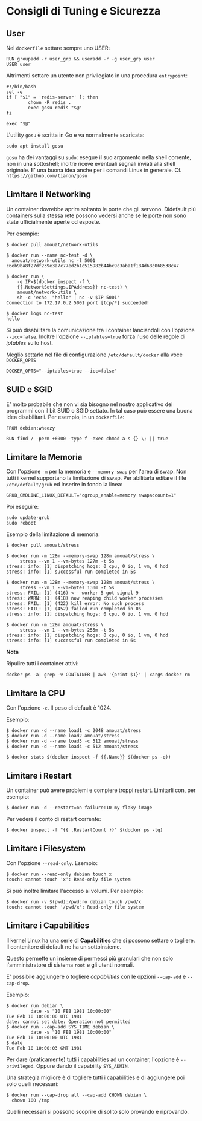 # Consigli di Tuning e Sicurezza

## User

Nel `dockerfile` settare sempre uno USER:
```
RUN groupadd -r user_grp && useradd -r -g user_grp user
USER user
```

Altrimenti settare un utente non privilegiato in una procedura `entrypoint`:
```
#!/bin/bash
set -e
if [ "$1" = 'redis-server' ]; then
        chown -R redis .
        exec gosu redis "$@"
fi

exec "$@"
```

L'utility `gosu` è scritta in Go e va normalmente scaricata:
```
sudo apt install gosu
```
`gosu` ha dei vantaggi su `sudo`: esegue il suo argomento nella shell corrente, non in una sottoshell; inoltre riceve eventuali segnali inviati alla shell originale.
E' una buona idea anche per i comandi Linux in generale.
Cf. `https://github.com/tianon/gosu`

## Limitare il Networking

Un container dovrebbe aprire soltanto le porte che gli servono.
Didefault più containers sulla stessa rete possono vedersi anche se le porte non sono state ufficialmente aperte od esposte.

Per esempio:
```
$ docker pull amouat/network-utils

$ docker run --name nc-test -d \
  amouat/network-utils nc -l 5001
c6eb9ba8f27df239e3a7c77ed2b1c515982b44bc9c3aba1f184d68c068538c47

$ docker run \
    -e IP=$(docker inspect -f \
    {{.NetworkSettings.IPAddress}} nc-test) \
    amouat/network-utils \
    sh -c 'echo  "hello" | nc -v $IP 5001'
Connection to 172.17.0.2 5001 port [tcp/*] succeeded!

$ docker logs nc-test
hello
```
Si può disabilitare la comunicazione tra i container lanciandoli con l'opzione `--icc=false`. Inoltre l'opzione `--iptables=true` forza l'uso delle regole di _iptables_ sullo host.

Meglio settarlo nel file di configurazione `/etc/default/docker` alla voce `DOCKER_OPTS`
```
DOCKER_OPTS="--iptables=true --icc=false"
```

## SUID e SGID

E' molto probabile che non vi sia bisogno nel nostro applicativo dei programmi con il bit SUID o SGID settato. 
In tal caso può essere una buona idea disabilitarli.
Per esempio, in un `dockerfile`:
```
FROM debian:wheezy

RUN find / -perm +6000 -type f -exec chmod a-s {} \; || true
```

## Limitare la Memoria

Con l'opzione `-m` per la memoria e `--memory-swap` per l'area di swap.
Non tutti i kernel supportano la limitazione di swap.
Per abilitarla editare il file `/etc/default/grub` ed inserire in fondo la linea:
```
GRUB_CMDLINE_LINUX_DEFAULT="cgroup_enable=memory swapaccount=1"
```
Poi eseguire:
```
sudo update-grub
sudo reboot
```

Esempio della limitazione di memoria:
```
$ docker pull amouat/stress

$ docker run -m 128m --memory-swap 128m amouat/stress \
     stress --vm 1 --vm-bytes 127m -t 5s
stress: info: [1] dispatching hogs: 0 cpu, 0 io, 1 vm, 0 hdd
stress: info: [1] successful run completed in 5s

$ docker run -m 128m --memory-swap 128m amouat/stress \
     stress --vm 1 --vm-bytes 130m -t 5s
stress: FAIL: [1] (416) <-- worker 5 got signal 9
stress: WARN: [1] (418) now reaping child worker processes
stress: FAIL: [1] (422) kill error: No such process
stress: FAIL: [1] (452) failed run completed in 0s
stress: info: [1] dispatching hogs: 0 cpu, 0 io, 1 vm, 0 hdd

$ docker run -m 128m amouat/stress \
     stress --vm 1 --vm-bytes 255m -t 5s
stress: info: [1] dispatching hogs: 0 cpu, 0 io, 1 vm, 0 hdd
stress: info: [1] successful run completed in 6s
```

**Nota**

Ripulire tutti i container attivi:
```
docker ps -a| grep -v CONTAINER | awk '{print $1}' | xargs docker rm
```

## Limitare la CPU

Con l'opzione `-c`. Il peso di default è 1024.

Esempio:
```
$ docker run -d --name load1 -c 2048 amouat/stress
$ docker run -d --name load2 amouat/stress
$ docker run -d --name load3 -c 512 amouat/stress
$ docker run -d --name load4 -c 512 amouat/stress

$ docker stats $(docker inspect -f {{.Name}} $(docker ps -q))
```

## Limitare i Restart

Un container può avere problemi e compiere troppi restart.
Limitarli con, per esempio:
```
$ docker run -d --restart=on-failure:10 my-flaky-image
```

Per vedere il conto di restart corrente:
```
$ docker inspect -f "{{ .RestartCount }}" $(docker ps -lq)
```

## Limitare i Filesystem

Con l'opzione `--read-only`. Esempio:

```
$ docker run --read-only debian touch x
touch: cannot touch 'x': Read-only file system
```

Si può inoltre limitare l'accesso ai volumi. Per esempio:
```
$ docker run -v $(pwd):/pwd:ro debian touch /pwd/x
touch: cannot touch '/pwd/x': Read-only file system
```

## Limitare i Capabilities

Il kernel Linux ha una serie di **Capabilities** che si possono settare o togliere. Il contenitore di default ne ha un sottoinsieme.

Questo permette un insieme di permessi più granulari che non solo l'amministratore di sistema `root` e gli utenti normali.

E' possibile aggiungere o togliere _capabilities_ con le opzioni `--cap-add` e `--cap-drop`.

Esempio:

```
$ docker run debian \
         date -s "10 FEB 1981 10:00:00"
Tue Feb 10 10:00:00 UTC 1981
date: cannot set date: Operation not permitted
$ docker run --cap-add SYS_TIME debian \
         date -s "10 FEB 1981 10:00:00"
Tue Feb 10 10:00:00 UTC 1981
$ date
Tue Feb 10 10:00:03 GMT 1981
```

Per dare (praticamente) tutti i capabilities ad un container, l'opzione è `--privileged`. Oppure dando il capability `SYS_ADMIN`.

Una strategia migliore è di togliere tutti i capabilities e di aggiungere poi solo quelli necessari:
```
$ docker run --cap-drop all --cap-add CHOWN debian \
  chown 100 /tmp
```
Quelli necessari si possono scoprire di solito solo provando e riprovando.
